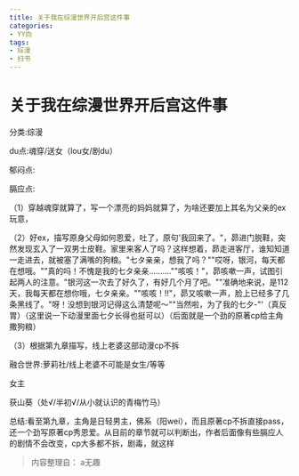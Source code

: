 ```yaml
---
title: 关于我在综漫世界开后宫这件事
categories:
- YY向
tags:
- 综漫
- 扫书
---
```

# 关于我在综漫世界开后宫这件事
分类:综漫

du点:魂穿/送女（lou女/剧du）

郁闷点:

膈应点:

（1）穿越魂穿就算了，写一个漂亮的妈妈就算了，为啥还要加上其名为父亲的ex玩意，

（2）好ex，描写原身父母如何恩爱，吐了，原句'我回来了。"，昴进门脱鞋，突然发现玄入了一双男士皮鞋。家里来客人了吗？这样想着，昴走进客厅，谁知知道一走进去，就被塞了满嘴的狗粮。"七タ亲亲，想我了吗？""哎呀，银河，每天都在想哦。""真的吗！不愧是我的七タ亲亲..........""咳咳！"，昴咳嗽一声，试图引起两人的注意。"银河这一次去了好久了，有好几个月了吧。""准确地来说，是112天，我每天都在想你哦，七タ亲亲。""咳咳！!!"，昴又咳嗽一声，脸上已经多了几条黑线了。"呀！没想到银河记得这么清楚呢～""当然啦，为了我的七夕-"'（真反胃）（这里说一下动漫里面七夕长得也挺可以）（后面就是一个劲的原著cp给主角撒狗粮）

（3）根据第九章描写，线上老婆这部动漫cp不拆

融合世界:萝莉社/线上老婆不可能是女生/等等

女主

获山葵（处√/半初√/从小就认识的青梅竹马）

总结:看至第九章，主角是日轻男主，佛系（阳wei），而且原著cp不拆直接pass，还一个劲写原著cp秀恩爱。从目前的章节就可以判断出，作者后面像有些膈应人的剧情不会改变，cp大多都不拆，剧毒，就这样


> 内容整理自： a无趣